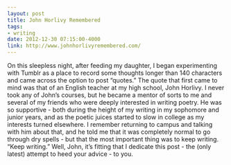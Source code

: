 ```yaml
---
layout: post
title: John Horlivy Remembered
tags:
- writing
date: 2012-12-30 07:15:00-4000
link: http://www.johnhorlivyremembered.com/
---
```

On this sleepless night, after feeding my daughter, I began experimenting with Tumblr as a place to record some thoughts longer than 140 characters and came across the option to post “quotes.” The quote that first came to mind was that of an English teacher at my high school, John Horlivy. I never took any of John’s courses, but he became a mentor of sorts to me and several of my friends who were deeply interested in writing poetry. He was so supportive - both during the height of my writing in my sophomore and junior years, and as the poetic juices started to slow in college as my interests turned elsewhere. I remember returning to campus and talking with him about that, and he told me that it was completely normal to go through dry spells - but that the most important thing was to keep writing. “Keep writing.” Well, John, it’s fitting that I dedicate this post - the (only latest) attempt to heed your advice - to you.